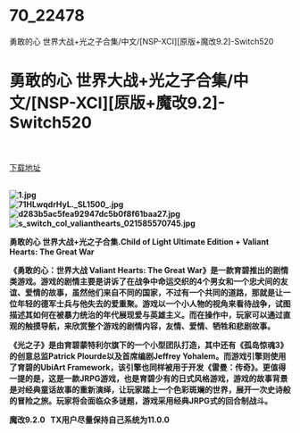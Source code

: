 # 70_22478
勇敢的心 世界大战+光之子合集/中文/[NSP-XCI][原版+魔改9.2]-Switch520
# 勇敢的心 世界大战+光之子合集/中文/[NSP-XCI][原版+魔改9.2]-Switch520
 <br/></br>
[下载地址](https://www.switch520.cc/article/22478 "下载地址")
<br/></br>

<p><strong><img title="1.jpg" src="https://www.switch520.cc/muke_img/2021_09_18_154d2ac2f23a8.jpg" alt="1.jpg"></strong><br>
<strong><img title="71HLwqdrHyL._SL1500_.jpg" src="https://www.switch520.cc/muke_img/2021_09_18_71c4abdeb0661.jpg" alt="71HLwqdrHyL._SL1500_.jpg"></strong><br>
<strong><img title="d283b5ac5fea92947dc5b0f8f61baa27.jpg" src="https://www.switch520.cc/muke_img/2021_09_18_19eb6aa2b2b7e.jpg" alt="d283b5ac5fea92947dc5b0f8f61baa27.jpg"></strong><br>
<strong><img title="s_switch_col_valianthearts_021585570745.jpg" src="https://www.switch520.cc/muke_img/2021_09_18_44a872dc30550.jpg" alt="s_switch_col_valianthearts_021585570745.jpg">&nbsp;</strong></p>
<p><strong>勇敢的心 世界大战+光之子合集.Child of Light Ultimate Edition + Valiant Hearts: The Great War</strong></p>
<p><strong>《勇敢的心：世界大战 Valiant Hearts: The Great War》是一款育碧推出的剧情类游戏。游戏的剧情主要是讲诉了在战争中命运交织的4个男女和一个忠犬间的友谊、爱情的故事，虽然他们来自不同的国家，不过有一个共同的道路，那就是让一位年轻的德军士兵与他失去的爱重聚。游戏以一个小人物的视角来看待战争，试图描述其如何在被暴力统治的年代展现爱与英雄主义。而在操作中，玩家可以通过直观的触摸导航，来欣赏整个游戏的剧情内容，友情、爱情、牺牲和悲剧故事。</strong></p>
<p><strong>《光之子》是由育碧蒙特利尔旗下的一个小型团队打造，其中还有《孤岛惊魂3》的创意总监Patrick Plourde以及首席编剧Jeffrey Yohalem。而游戏引擎则使用了育碧的UbiArt Framework，该引擎也同样被用于开发《雷曼：传奇》。更值得一提的是，这是一款JRPG游戏，也是育碧少有的日式风格游戏，游戏的故事背景是对经典童话故事的重新演绎，让玩家踏上一个色彩斑斓的世界，展开一次史诗般的冒险之旅。玩家将会面临众多谜题，游戏采用经典JRPG式的回合制战斗。</strong></p>
<p><strong>魔改9.2.0 &nbsp;&nbsp;TX用户尽量保持自己系统为11.0.0</strong></p>
